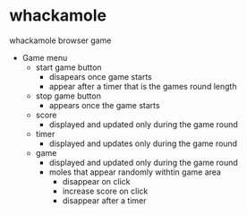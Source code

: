 # whackamole
whackamole browser game

- Game menu
    - start game button
        - disapears once game starts
        - appear after a timer that is the games round length
    - stop game button
        - appears once the game starts
    - score
        - displayed and updated only during the game round
    - timer
        - displayed and updates only during the game round
    - game
        - displayed and updated only during the game round
        - moles that appear randomly withtin game area
            - disappear on click 
            - increase score on click 
            - disappear after a timer 